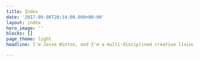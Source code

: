 ```yaml
---
title: Index
date: '2017-09-08T20:14:00.000+00:00'
layout: index
hero_image: ''
blocks: []
page_theme: light
headline: I'm Jesse Winton, and I'm a multi-disciplined creative living in California

---
```

